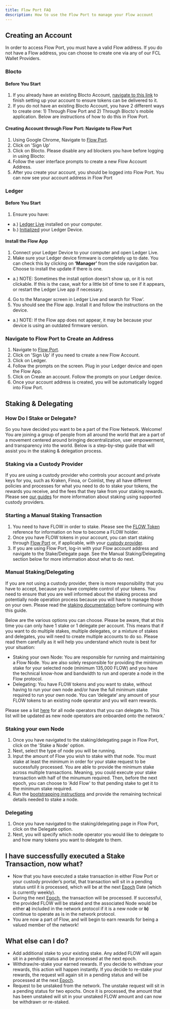 ```yaml
---
title: Flow Port FAQ
description: How to use the Flow Port to manage your Flow account
---
```

## Creating an Account
In order to access Flow Port, you must have a valid Flow address. If you do not have a Flow address, you can choose to create one via any of our FCL Wallet Providers. 

### Blocto
#### Before You Start

 1. If you already have an existing Blocto Account, [navigate to this link](https://blocto.app.link/flow-distribution) to finish setting up your account to ensure tokens can be delivered to it.
 2. If you do not have an existing Blocto Account, you have 2 different ways to create one: 1) Through Flow Port and 2) Through Blocto's mobile application. Below are instructions of how to do this in Flow Port.

#### Creating Account through Flow Port: Navigate to Flow Port
 
 1. Using Google Chrome, Navigate to [Flow Port](https://port.onflow.org/).
 2. Click on 'Sign Up'
 3. Click on Blocto. Please disable any ad blockers you have before logging in using Blocto:
 4. Follow the user interface prompts to create a new Flow Account Address.
 5. After you create your account, you should be logged into Flow Port. You can now see your account address in Flow Port

### Ledger
#### Before You Start

 1. Ensure you have:
 
   - a.) [Ledger Live](https://support.ledger.com/hc/en-us/articles/360006395553) installed on your computer.
   - b.) [Initialized](https://support.ledger.com/hc/en-us/articles/360000613793) your Ledger Device.

#### Install the Flow App

 1. Connect your Ledger Device to your computer and open Ledger Live.
 2. Make sure your Ledger device firmware is completely up to date. You can check this by clicking on **‘Manager’** from the side navigation bar.  Choose to install the update if there is one.
 
   - a.) NOTE: Sometimes the install option doesn't show up, or it is not clickable. If this is the case, wait for a little bit of time to see if it appears, or restart the Ledger Live app if necessary.
   
 4. Go to the Manager screen in Ledger Live and search for ‘Flow’.
 5. You should see the Flow app. Install it and follow the instructions on the device.
 
   - a.) NOTE: If the Flow app does not appear, it may be because your device is using an outdated firmware version. 

### Navigate to Flow Port to Create an Address

 1. Navigate to [Flow Port](https://port.onflow.org/).
 2. Click on 'Sign Up' if you need to create a new Flow Account.
 3. Click on Ledger.
 4. Follow the prompts on the screen. Plug in your Ledger device and open the Flow App.
 5. Click on Create an account. Follow the prompts on your Ledger device.
 6. Once your account address is created, you will be automatically logged into Flow Port.

## Staking & Delegating
### How Do I Stake or Delegate?

So you have decided you want to be a part of the Flow Network. Welcome! You are joining a group of people from all around the world that are a part of a movement centered around bringing decentralization, user empowerment, and transparency into the world. Below is a step-by-step guide that will assist you in the staking & delegation process.

### Staking via a Custody Provider

If you are using a custody provider who controls your account and private keys for you, such as Kraken, Finoa, or Coinlist, they all have different policies and processes for what you need to do to stake your tokens, the rewards you receive, and the fees that they take from your staking rewards. Please see [our guides](/staking/custody-providers/) for more information about staking using supported custody providers.

### Starting a Manual Staking Transaction
 1. You need to have FLOW in order to stake. Please see the [FLOW Token](/token) reference for information on how to become a FLOW holder.
 2. Once you have FLOW tokens in your account, you can start staking through [Flow Port](https://port.onflow.org/) or, if applicable, with your [custody provider](#staking-via-a-custody-provider).
 3. If you are using Flow Port, log-in with your Flow account address and navigate to the Stake/Delegate page. See the Manual Staking/Delegating section below for more information about what to do next.

### Manual Staking/Delegating
If you are not using a custody provider, there is more responsibility that you have to accept, because you have complete control of your tokens. You need to ensure that you are well informed about the staking process and potentially node operation process because you will have to manage those on your own. Please read the [staking documentation](/staking/) before continuing with this guide.

Below are the various options you can choose. Please be aware, that at this time you can only have 1 stake or 1 delegate per account. This means that if you want to do multiple stakes, multiple delegates, or a mixture of stakes and delegates, you will need to create multiple accounts to do so. Please read them carefully as it will help you understand which route is best for your situation:
- Staking your own Node: You are responsible for running and maintaining a Flow Node. You are also solely responsible for providing the minimum stake for your   selected node (minimum 135,000 FLOW) and you have the technical know-how and bandwidth to run and operate a node in the Flow protocol. 
- Delegating: You have FLOW tokens and you want to stake, without having to run your own node and/or have the full minimum stake required to run your own node. You can ‘delegate’ any amount of your FLOW tokens to an existing node operator and you will earn rewards.

Please see a list [here](https://github.com/onflow/flow/blob/master/nodeoperators/NodeOperatorList.md) for all node operators that you can delegate to. This list will be updated as new node operators are onboarded onto the network.'

### Staking your own Node
  1. Once you have navigated to the staking/delegating page in Flow Port, click on the 'Stake a Node' option.
  2. Next, select the type of node you will be running.
  3. Input the amount of Flow you wish to stake with that node. You must stake at least the minimum in order for your stake request to be successfully processed. You are able to provide the minimum stake across multiple transactions. Meaning, you could execute your stake transaction with half of the minumum required. Then, before the next epoch, you can choose to 'Add Flow' to that pending stake to get it to the minimum stake required.  
  4. Run the [bootstrapping instructions](https://docs.onflow.org/node-operation/node-bootstrap/) and provide the remaining technical details needed to stake a node.

### Delegating
  1. Once you have navigated to the staking/delegating page in Flow Port, click on the Delegate option.
  2. Next, you will specify which node operator you would like to delegate to and how many tokens you want to delegate to them. 

## I have successfully executed a Stake Transaction, now what?
  - Now that you have executed a stake transaction in either Flow Port or your custody provider’s portal, that transaction will sit in a pending status until it is processed, which will be at the next [Epoch](/staking/#epochs) Date (which is currently weekly). 
  - During the next [Epoch](/staking/#epochs), the transaction will be processed. If successful, the provided FLOW will be staked and the associated Node would be either **a)** included in the network protocol if it is a new node or **b)** continue to operate as is in the network protocol. 
  - You are now a part of Flow, and will begin to earn rewards for being a valued member of the network! 
  
## What else can I do?
  - Add additional stake to your existing stake. Any added FLOW will again sit in a pending status and be processed at the next epoch.
  - Withdraw/re-stake your earned rewards. If you decide to withdraw your rewards, this action will happen instantly. If you decide to re-stake your rewards, the request will again sit in a pending status and will be processed at the next [Epoch](/staking/#epochs).
  - Request to be unstaked from the network. The unstake request will sit in a pending status for two epochs. Once it is processed, the amount that has been unstaked will sit in your unstaked FLOW amount and can now be withdrawn or re-staked.
  
